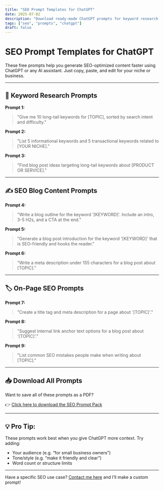 ```yaml
---
title: "SEO Prompt Templates for ChatGPT"
date: 2025-07-02
description: "Download ready-made ChatGPT prompts for keyword research, blog titles, and SEO content strategy."
tags: ["seo", "prompts", "chatgpt"]
draft: false
---
```


# SEO Prompt Templates for ChatGPT

These free prompts help you generate SEO-optimized content faster using ChatGPT or any AI assistant. Just copy, paste, and edit for your niche or business.

---

## 🧠 Keyword Research Prompts

**Prompt 1:**  
> "Give me 10 long-tail keywords for [TOPIC], sorted by search intent and difficulty."

**Prompt 2:**  
> "List 5 informational keywords and 5 transactional keywords related to [YOUR NICHE]."

**Prompt 3:**  
> "Find blog post ideas targeting long-tail keywords about [PRODUCT OR SERVICE]."

---

## ✍️ SEO Blog Content Prompts

**Prompt 4:**  
> "Write a blog outline for the keyword '[KEYWORD]'. Include an intro, 3-5 H2s, and a CTA at the end."

**Prompt 5:**  
> "Generate a blog post introduction for the keyword '[KEYWORD]' that is SEO-friendly and hooks the reader."

**Prompt 6:**  
> "Write a meta description under 155 characters for a blog post about [TOPIC]."

---

## 🏷️ On-Page SEO Prompts

**Prompt 7:**  
> "Create a title tag and meta description for a page about '[TOPIC]'."

**Prompt 8:**  
> "Suggest internal link anchor text options for a blog post about '[TOPIC]'."

**Prompt 9:**  
> "List common SEO mistakes people make when writing about [TOPIC]."

---

## 📥 Download All Prompts

Want to save all of these prompts as a PDF?

👉 [Click here to download the SEO Prompt Pack](/downloads/seo-prompts.pdf)

---

## 💡 Pro Tip:

These prompts work best when you give ChatGPT more context. Try adding:

- Your audience (e.g. “for small business owners”)
- Tone/style (e.g. “make it friendly and clear”)
- Word count or structure limits

---

Have a specific SEO use case? [Contact me here](/contact/) and I’ll make a custom prompt!

